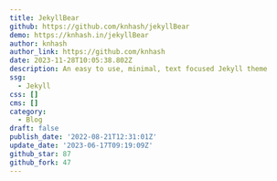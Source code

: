 ```yaml
---
title: JekyllBear
github: https://github.com/knhash/jekyllBear
demo: https://knhash.in/jekyllBear
author: knhash
author_link: https://github.com/knhash
date: 2023-11-28T10:05:38.802Z
description: An easy to use, minimal, text focused Jekyll theme
ssg:
  - Jekyll
css: []
cms: []
category:
  - Blog
draft: false
publish_date: '2022-08-21T12:31:01Z'
update_date: '2023-06-17T09:19:09Z'
github_star: 87
github_fork: 47
---
```

